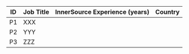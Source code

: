 
| ID   | Job Title | InnerSource Experience (years)| Country
| ----------- | ----------- | ----------- | ----------- |
| P1   | XXX |
| P2   | YYY |
| P3   | ZZZ |
